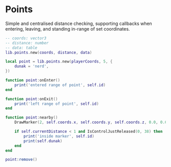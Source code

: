 # Points

Simple and centralised distance checking, supporting callbacks when entering, leaving, and standing in-range of set coordinates.  

```lua
-- coords: vector3
-- distance: number
-- data: table
lib.points.new(coords, distance, data)

local point = lib.points.new(playerCoords, 5, {
    dunak = 'nerd',
})

function point:onEnter()
    print('entered range of point', self.id)
end

function point:onExit()
    print('left range of point', self.id)
end

function point:nearby()
    DrawMarker(2, self.coords.x, self.coords.y, self.coords.z, 0.0, 0.0, 0.0, 0.0, 180.0, 0.0, 1.0, 1.0, 1.0, 200, 20, 20, 50, false, true, 2, nil, nil, false)

    if self.currentDistance < 1 and IsControlJustReleased(0, 38) then
        print('inside marker', self.id)
        print(self.dunak)
    end
end

point:remove()
```
